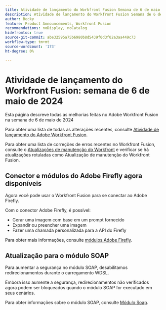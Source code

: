 ```yaml
---
title: Atividade de lançamento do Workfront Fusion Semana de 6 de maio de 2024
description: Atividade de lançamento do Workfront Fusion Semana de 6 de maio de 2024
author: Becky
feature: Product Announcements, Workfront Fusion
recommendations: noDisplay, noCatalog
hidefromtoc: true
source-git-commit: abe32595a75b6980b8d5439f0d3f02a3aa449c73
workflow-type: tm+mt
source-wordcount: '173'
ht-degree: 0%

---
```


# Atividade de lançamento do Workfront Fusion: semana de 6 de maio de 2024

Esta página descreve todas as melhorias feitas no Adobe Workfront Fusion na semana de 6 de maio de 2024

Para obter uma lista de todas as alterações recentes, consulte [Atividade de lançamento do Adobe Workfront Fusion](../../../product-announcements/product-releases/fusion-release-activity/fusion-release-activity.md).

Para obter uma lista de correções de erros recentes no Workfront Fusion, consulte o [Atualizações de manutenção do Workfront](https://experienceleague.adobe.com/docs/workfront-known-issues/releases/current-updates.html) e verificar se há atualizações rotuladas como Atualização de manutenção do Workfront Fusion.

## Conector e módulos do Adobe Firefly agora disponíveis

Agora você pode usar o Workfront Fusion para se conectar ao Adobe Firefly.

Com o conector Adobe Firefly, é possível:

* Gerar uma imagem com base em um prompt fornecido
* Expandir ou preencher uma imagem
* Fazer uma chamada personalizada para a API do Firefly

Para obter mais informações, consulte [módulos Adobe Firefly](/help/quicksilver/workfront-fusion/apps-and-their-modules/adobe-firefly-modules.md).

## Atualização para o módulo SOAP

Para aumentar a segurança no módulo SOAP, desabilitamos redirecionamentos durante o carregamento WDSL.

Embora isso aumente a segurança, redirecionamentos não verificados agora podem ser bloqueados quando o módulo SOAP for executado em seus cenários.

Para obter informações sobre o módulo SOAP, consulte [Módulo Soap](/help/quicksilver/workfront-fusion/apps-and-their-modules/soap-module.md).

